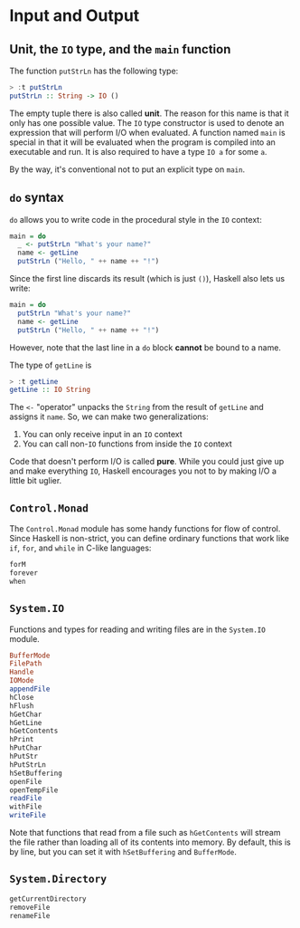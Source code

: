 # Input and Output

## Unit, the `IO` type, and the `main` function

The function `putStrLn` has the following type:

```hs
> :t putStrLn
putStrLn :: String -> IO ()
```

The empty tuple there is also called **unit**.
The reason for this name is that it only has one possible value.
The `IO` type constructor is used to denote an expression that will perform I/O when evaluated.
A function named `main` is special in that it will be evaluated when the program is compiled into an executable and run.
It is also required to have a type `IO a` for some `a`.

By the way, it's conventional not to put an explicit type on `main`.

## `do` syntax

`do` allows you to write code in the procedural style in the `IO` context:

```hs
main = do
  _ <- putStrLn "What's your name?"
  name <- getLine
  putStrLn ("Hello, " ++ name ++ "!")
```

Since the first line discards its result (which is just `()`), Haskell also lets us write:

```hs
main = do
  putStrLn "What's your name?"
  name <- getLine
  putStrLn ("Hello, " ++ name ++ "!")
```

However, note that the last line in a `do` block **cannot** be bound to a name.

The type of `getLine` is

```hs
> :t getLine
getLine :: IO String
```

The `<-` "operator" unpacks the `String` from the result of `getLine` and assigns it `name`.
So, we can make two generalizations:
1. You can only receive input in an `IO` context
2. You can call non-`IO` functions from inside the `IO` context

Code that doesn't perform I/O is called **pure**.
While you could just give up and make everything `IO`, Haskell encourages you not to by making I/O a little bit uglier.

## `Control.Monad`

The `Control.Monad` module has some handy functions for flow of control.
Since Haskell is non-strict, you can define ordinary functions that work like `if`, `for`, and `while` in C-like languages:


```hs
forM
forever
when
```

## `System.IO`

Functions and types for reading and writing files are in the `System.IO` module.

```hs
BufferMode
FilePath
Handle
IOMode
appendFile
hClose
hFlush
hGetChar
hGetLine
hGetContents
hPrint
hPutChar
hPutStr
hPutStrLn
hSetBuffering
openFile
openTempFile
readFile
withFile
writeFile
```

Note that functions that read from a file such as `hGetContents` will stream the file rather than loading all of its contents into memory.
By default, this is by line, but you can set it with `hSetBuffering` and `BufferMode`.

## `System.Directory`

```hs
getCurrentDirectory
removeFile
renameFile
```